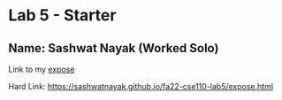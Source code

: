 # Lab 5 - Starter
## Name: Sashwat Nayak (Worked Solo)

Link to my [expose](https://sashwatnayak.github.io/fa22-cse110-lab5/expose.html)

Hard Link: https://sashwatnayak.github.io/fa22-cse110-lab5/expose.html

